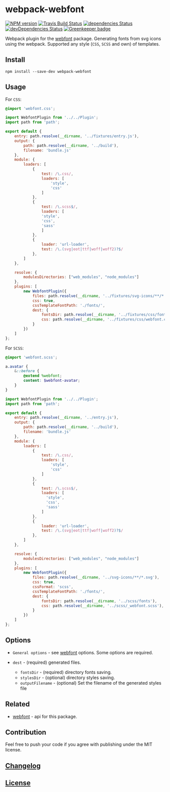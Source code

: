# webpack-webfont

[![NPM version](https://img.shields.io/npm/v/webpack-webfont.svg)](https://www.npmjs.org/package/webpack-webfont)
[![Travis Build Status](https://img.shields.io/travis/itgalaxy/webpack-webfont/master.svg?label=build)](https://travis-ci.org/itgalaxy/webpack-webfont)
[![dependencies Status](https://david-dm.org/itgalaxy/webpack-webfont/status.svg)](https://david-dm.org/itgalaxy/webpack-webfont)
[![devDependencies Status](https://david-dm.org/itgalaxy/webpack-webfont/dev-status.svg)](https://david-dm.org/itgalaxy/webpack-webfont?type=dev)
[![Greenkeeper badge](https://badges.greenkeeper.io/itgalaxy/webpack-webfont.svg)](https://greenkeeper.io/)

Webpack plugin for the [webfont](https://github.com/itgalaxy/webfont) package. 
Generating fonts from svg icons using the webpack. Supported any style (`CSS`, `SCSS` and own) of templates.

## Install

```shell
npm install --save-dev webpack-webfont
```

## Usage

For `CSS`:

```css
@import 'webfont.css';

```

```js
import WebfontPlugin from '../../Plugin';
import path from 'path';

export default {
    entry: path.resolve(__dirname, '../fixtures/entry.js'),
    output: {
        path: path.resolve(__dirname, '../build'),
        filename: 'bundle.js'
    },
    module: {
        loaders: [
            {
                test: /\.css/,
                loaders: [
                    'style',
                    'css'
                ]
            },
            {
                test: /\.scss$/,
                loaders: [
                'style',
                'css',
                'sass'
                ]
            },
            {
                loader: 'url-loader',
                test: /\.(svg|eot|ttf|woff|woff2)?$/
            },
        ]
    },

    resolve: {
        modulesDirectories: ["web_modules", "node_modules"]
    },
    plugins: [
        new WebfontPlugin({
            files: path.resolve(__dirname, '../fixtures/svg-icons/**/*.svg'),
            css: true,
            cssTemplateFontPath: './fonts/',
            dest: {
                fontsDir: path.resolve(__dirname, '../fixtures/css/fonts'),
                css: path.resolve(__dirname, '../fixtures/css/webfont.css'),
            }
        })
    ]
};
```

For `SCSS`:

```scss
@import 'webfont.scss';

a.avatar {
    &::before {
        @extend %webfont;
        content: $webfont-avatar;
    }
}
```

```js
import WebfontPlugin from '../../Plugin';
import path from 'path';

export default {
    entry: path.resolve(__dirname, '../entry.js'),
    output: {
        path: path.resolve(__dirname, '../build'),
        filename: 'bundle.js'
    },
    module: {
        loaders: [
            {
                test: /\.css/,
                loaders: [
                    'style',
                    'css'
                ]
            },
            {
                test: /\.scss$/,
                loaders: [
                  'style',
                  'css',
                  'sass'
                ]
            },
            {
                loader: 'url-loader',
                test: /\.(svg|eot|ttf|woff|woff2)?$/
            },
        ]
    },

    resolve: {
        modulesDirectories: ["web_modules", "node_modules"]
    },
    plugins: [
        new WebfontPlugin({
            files: path.resolve(__dirname, '../svg-icons/**/*.svg'),
            css: true,
            cssFormat: 'scss',
            cssTemplateFontPath: './fonts/',
            dest: {
                fontsDir: path.resolve(__dirname, '../scss/fonts'),
                css: path.resolve(__dirname, '../scss/_webfont.scss'),
            }
        })
    ]
};
```

## Options

-   `General options` - see [webfont](https://github.com/itgalaxy/webfont) options. Some options are required.

-   `dest` - (required) generated files.

    -   `fontsDir` - (required) directory fonts saving.
    -   `stylesDir` - (optional) directory styles saving.
    -   `outputFilename` - (optional) Set the filename of the generated styles file

## Related

-   [webfont](https://github.com/itgalaxy/webfont) - api for this package.

## Contribution

Feel free to push your code if you agree with publishing under the MIT license.

## [Changelog](CHANGELOG.md)

## [License](LICENSE)
